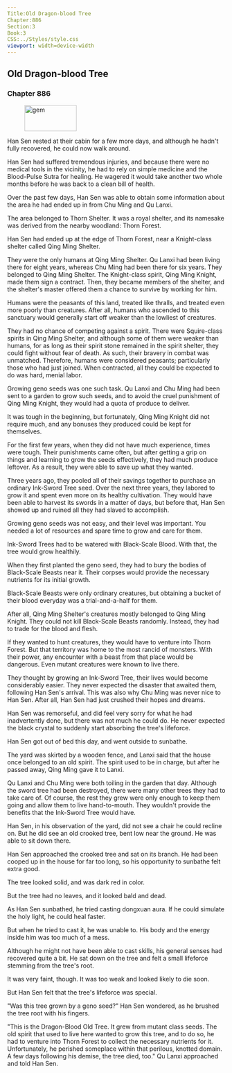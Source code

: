 ```yaml
---
Title:Old Dragon-blood Tree 
Chapter:886 
Section:3 
Book:3 
CSS:../Styles/style.css 
viewport: width=device-width
---
```

  
## Old Dragon-blood Tree
### Chapter 886
  
<figure>
	<img src="../Images/gem.gif" alt="gem" id="gem" width="120" height="60" />
</figure>
  

  
Han Sen rested at their cabin for a few more days, and although he hadn't fully recovered, he could now walk around.

Han Sen had suffered tremendous injuries, and because there were no medical tools in the vicinity, he had to rely on simple medicine and the Blood-Pulse Sutra for healing. He wagered it would take another two whole months before he was back to a clean bill of health.

Over the past few days, Han Sen was able to obtain some information about the area he had ended up in from Chu Ming and Qu Lanxi.

The area belonged to Thorn Shelter. It was a royal shelter, and its namesake was derived from the nearby woodland: Thorn Forest.

Han Sen had ended up at the edge of Thorn Forest, near a Knight-class shelter called Qing Ming Shelter.

They were the only humans at Qing Ming Shelter. Qu Lanxi had been living there for eight years, whereas Chu Ming had been there for six years. They belonged to Qing Ming Shelter. The Knight-class spirit, Qing Ming Knight, made them sign a contract. Then, they became members of the shelter, and the shelter's master offered them a chance to survive by working for him.

Humans were the peasants of this land, treated like thralls, and treated even more poorly than creatures. After all, humans who ascended to this sanctuary would generally start off weaker than the lowliest of creatures.

They had no chance of competing against a spirit. There were Squire-class spirits in Qing Ming Shelter, and although some of them were weaker than humans, for as long as their spirit stone remained in the spirit shelter, they could fight without fear of death. As such, their bravery in combat was unmatched. Therefore, humans were considered peasants; particularly those who had just joined. When contracted, all they could be expected to do was hard, menial labor.

Growing geno seeds was one such task. Qu Lanxi and Chu Ming had been sent to a garden to grow such seeds, and to avoid the cruel punishment of Qing Ming Knight, they would had a quota of produce to deliver.

It was tough in the beginning, but fortunately, Qing Ming Knight did not require much, and any bonuses they produced could be kept for themselves.

For the first few years, when they did not have much experience, times were tough. Their punishments came often, but after getting a grip on things and learning to grow the seeds effectively, they had much produce leftover. As a result, they were able to save up what they wanted.

Three years ago, they pooled all of their savings together to purchase an ordinary Ink-Sword Tree seed. Over the next three years, they labored to grow it and spent even more on its healthy cultivation. They would have been able to harvest its swords in a matter of days, but before that, Han Sen showed up and ruined all they had slaved to accomplish.

Growing geno seeds was not easy, and their level was important. You needed a lot of resources and spare time to grow and care for them.

Ink-Sword Trees had to be watered with Black-Scale Blood. With that, the tree would grow healthily.

When they first planted the geno seed, they had to bury the bodies of Black-Scale Beasts near it. Their corpses would provide the necessary nutrients for its initial growth.

Black-Scale Beasts were only ordinary creatures, but obtaining a bucket of their blood everyday was a trial-and-a-half for them.

After all, Qing Ming Shelter's creatures mostly belonged to Qing Ming Knight. They could not kill Black-Scale Beasts randomly. Instead, they had to trade for the blood and flesh.

If they wanted to hunt creatures, they would have to venture into Thorn Forest. But that territory was home to the most rancid of monsters. With their power, any encounter with a beast from that place would be dangerous. Even mutant creatures were known to live there.

They thought by growing an Ink-Sword Tree, their lives would become considerably easier. They never expected the disaster that awaited them, following Han Sen's arrival. This was also why Chu Ming was never nice to Han Sen. After all, Han Sen had just crushed their hopes and dreams.

Han Sen was remorseful, and did feel very sorry for what he had inadvertently done, but there was not much he could do. He never expected the black crystal to suddenly start absorbing the tree's lifeforce.

Han Sen got out of bed this day, and went outside to sunbathe.

The yard was skirted by a wooden fence, and Lanxi said that the house once belonged to an old spirit. The spirit used to be in charge, but after he passed away, Qing Ming gave it to Lanxi.

Qu Lanxi and Chu Ming were both toiling in the garden that day. Although the sword tree had been destroyed, there were many other trees they had to take care of. Of course, the rest they grew were only enough to keep them going and allow them to live hand-to-mouth. They wouldn't provide the benefits that the Ink-Sword Tree would have.

Han Sen, in his observation of the yard, did not see a chair he could recline on. But he did see an old crooked tree, bent low near the ground. He was able to sit down there.

Han Sen approached the crooked tree and sat on its branch. He had been cooped up in the house for far too long, so his opportunity to sunbathe felt extra good.

The tree looked solid, and was dark red in color.

But the tree had no leaves, and it looked bald and dead.

As Han Sen sunbathed, he tried casting dongxuan aura. If he could simulate the holy light, he could heal faster.

But when he tried to cast it, he was unable to. His body and the energy inside him was too much of a mess.

Although he might not have been able to cast skills, his general senses had recovered quite a bit. He sat down on the tree and felt a small lifeforce stemming from the tree's root.

It was very faint, though. It was too weak and looked likely to die soon.

But Han Sen felt that the tree's lifeforce was special.

"Was this tree grown by a geno seed?" Han Sen wondered, as he brushed the tree root with his fingers.

"This is the Dragon-Blood Old Tree. It grew from mutant class seeds. The old spirit that used to live here wanted to grow this tree, and to do so, he had to venture into Thorn Forest to collect the necessary nutrients for it. Unfortunately, he perished someplace within that perilous, knotted domain. A few days following his demise, the tree died, too." Qu Lanxi approached and told Han Sen.